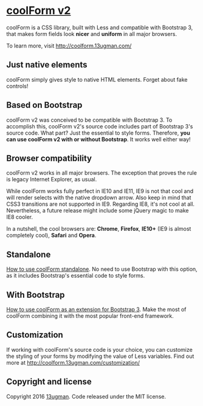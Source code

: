 # [coolForm v2](http://coolform.13ugman.com/)

coolForm is a CSS library, built with Less and compatible with Bootstrap 3, that makes form fields look **nicer** and **uniform** in all major browsers.

To learn more, visit http://coolform.13ugman.com/

## Just native elements

coolForm simply gives style to native HTML elements. Forget about fake controls!

## Based on Bootstrap

coolForm v2 was conceived to be compatible with Bootstrap 3. To accomplish this, coolForm v2's source code includes part of Bootstrap 3's source code. What part? Just the essential to style forms. Therefore, **you can use coolForm v2 with or without Bootstrap**. It works well either way!

## Browser compatibility

coolForm v2 works in all major browsers. The exception that proves the rule is legacy Internet Explorer, as usual.

While coolForm works fully perfect in IE10 and IE11, IE9 is not that cool and will render selects with the native dropdown arrow. Also keep in mind that CSS3 transitions are not supported in IE9. Regarding IE8, it's not cool at all. Nevertheless, a future release might include some jQuery magic to make IE8 cooler.

In a nutshell, the cool browsers are: **Chrome**, **Firefox**, **IE10+** (IE9 is almost completely cool), **Safari** and **Opera**.

## Standalone

[How to use coolForm standalone](http://coolform.13ugman.com/standalone/). No need to use Bootstrap with this option, as it includes Bootstrap's essential code to style forms.

## With Bootstrap

[How to use coolForm as an extension for Bootstrap 3](http://coolform.13ugman.com/with-bootstrap/). Make the most of coolForm combining it with the most popular front-end framework.

## Customization

If working with coolForm's source code is your choice, you can customize the styling of your forms by modifying the value of Less variables. Find out more at http://coolform.13ugman.com/customization/

## Copyright and license

Copyright 2016 [13ugman](http://13ugman.com/). Code released under the MIT license.
